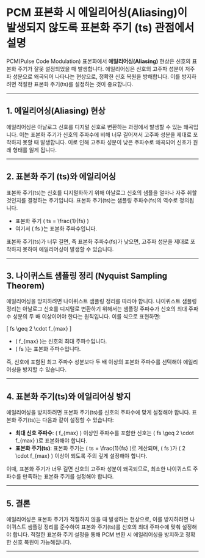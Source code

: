# PCM 표본화 시 에일리어싱(Aliasing)이 발생되지 않도록 표본화 주기 (ts) 관점에서 설명

PCM(Pulse Code Modulation) 표본화에서 **에일리어싱(Aliasing)** 현상은 신호의 표본화 주기가 잘못 설정되었을 때 발생합니다. 에일리어싱은 신호의 고주파 성분이 저주파 성분으로 왜곡되어 나타나는 현상으로, 정확한 신호 복원을 방해합니다. 이를 방지하려면 적절한 표본화 주기(ts)를 설정하는 것이 중요합니다.

---

## 1. 에일리어싱(Aliasing) 현상

에일리어싱은 아날로그 신호를 디지털 신호로 변환하는 과정에서 발생할 수 있는 왜곡입니다. 이는 표본화 주기가 신호의 주파수에 비해 너무 길어져서 고주파 성분을 제대로 포착하지 못할 때 발생합니다. 이로 인해 고주파 성분이 낮은 주파수로 왜곡되어 신호가 원래 형태를 잃게 됩니다.

---

## 2. 표본화 주기 (ts)와 에일리어싱

표본화 주기(ts)는 신호를 디지털화하기 위해 아날로그 신호의 샘플을 얼마나 자주 취할 것인지를 결정하는 주기입니다. 표본화 주기(ts)는 샘플링 주파수(fs)의 역수로 정의됩니다.

- 표본화 주기 \( ts = \frac{1}{fs} \)
- 여기서 \( fs \)는 표본화 주파수입니다.

표본화 주기(ts)가 너무 길면, 즉 표본화 주파수(fs)가 낮으면, 고주파 성분을 제대로 포착하지 못하여 에일리어싱이 발생할 수 있습니다.

---

## 3. 나이퀴스트 샘플링 정리 (Nyquist Sampling Theorem)

에일리어싱을 방지하려면 나이퀴스트 샘플링 정리를 따라야 합니다. 나이퀴스트 샘플링 정리는 아날로그 신호를 디지털로 변환하기 위해서는 샘플링 주파수가 신호의 최대 주파수 성분의 두 배 이상이어야 한다는 원칙입니다. 이를 식으로 표현하면:

\[
fs \geq 2 \cdot f_{max}
\]

- \( f_{max} \)는 신호의 최대 주파수입니다.
- \( fs \)는 표본화 주파수입니다.

즉, 신호에 포함된 최고 주파수 성분보다 두 배 이상의 표본화 주파수를 선택해야 에일리어싱을 방지할 수 있습니다.

---

## 4. 표본화 주기(ts)와 에일리어싱 방지

에일리어싱을 방지하려면 표본화 주기(ts)를 신호의 주파수에 맞게 설정해야 합니다. 표본화 주기(ts)는 다음과 같이 설정할 수 있습니다:

- **최대 신호 주파수**: \( f_{max} \) 이상인 주파수를 포함한 신호는 \( fs \geq 2 \cdot f_{max} \)로 표본화해야 합니다.
- **표본화 주기(ts)**: 표본화 주기는 \( ts = \frac{1}{fs} \)로 계산되며, \( fs \)가 \( 2 \cdot f_{max} \) 이상이 되도록 주의 깊게 설정해야 합니다.

이때, 표본화 주기가 너무 길면 신호의 고주파 성분이 왜곡되므로, 최소한 나이퀴스트 주파수를 만족하는 표본화 주기를 설정해야 합니다.

---

## 5. 결론

에일리어싱은 표본화 주기가 적절하지 않을 때 발생하는 현상으로, 이를 방지하려면 나이퀴스트 샘플링 정리를 준수하여 표본화 주기(ts)를 신호의 최대 주파수에 맞춰 설정해야 합니다. 적절한 표본화 주기 설정을 통해 PCM 변환 시 에일리어싱을 방지하고 정확한 신호 복원이 가능해집니다.

---
